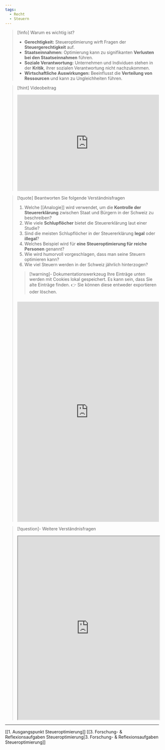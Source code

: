 ```yaml
---
tags:
  - Recht
  - Steuern
---
```

>[!info] Warum es wichtig ist?
>- **Gerechtigkeit:** Steueroptimierung wirft Fragen der **Steuergerechtigkeit** auf.
>- **Staatseinnahmen:** Optimierung kann zu signifikanten **Verlusten bei den Staatseinnahmen** führen.
>- **Soziale Verantwortung:** Unternehmen und Individuen stehen in der **Kritik**, ihrer sozialen Verantwortung nicht nachzukommen.
>- **Wirtschaftliche Auswirkungen:** Beeinflusst die **Verteilung von Ressourcen** und kann zu Ungleichheiten führen.

>[!hint] Videobeitrag
>
><iframe width="100%" height="315" src="https://www.youtube.com/embed/jjOIBDS-cA8?si=h6maziHbV6vFawcK" title="YouTube video player" frameborder="0" allow="accelerometer; autoplay; clipboard-write; encrypted-media; gyroscope; picture-in-picture; web-share" allowfullscreen></iframe>

>[!quote] Beantworten Sie folgende Verständnisfragen
>1. Welche [[Analogie]] wird verwendet, um die **Kontrolle der Steuererklärung** zwischen Staat und Bürgern in der Schweiz zu beschreiben?
>2. Wie viele **Schlupflöcher** bietet die Steuererklärung laut einer Studie?                       
>3. Sind die meisten Schlupflöcher in der Steuererklärung **legal** oder **illegal**?
>4. Welches Beispiel wird für **eine Steueroptimierung für reiche Personen** genannt?
>5. Wie wird humorvoll vorgeschlagen, dass man seine Steuern optimieren kann?
>6. Wie viel Steuern werden in der Schweiz jährlich hinterzogen?
>
>>[!warning]- Dokumentationswerkzeug 
>Ihre Einträge unten werden mit Cookies lokal gespeichert. Es kann sein, dass Sie alte Einträge finden. 
>👉 Sie können diese entweder exportieren oder löschen.
>#####
><iframe src="https://app.Lumi.education/api/v1/run/dw_E7K/embed" width="100%" height="720" frameborder="0" allowfullscreen="allowfullscreen" allow="geolocation *; microphone *; camera *; midi *; encrypted-media *"></iframe>

>[!question]- Weitere Verständnisfragen
><iframe width="100%" height="600" src="https://app.Lumi.education/run/h_gAOn" allowfullscreen allow="geolocation *; autoplay; encrypted-media"></iframe>

---
[[1. Ausgangspunkt Steueroptimierung]]
[[3. Forschung- & Reflexionsaufgaben Steueroptimierung|3. Forschung- & Reflexionsaufgaben Steueroptimierung]]
